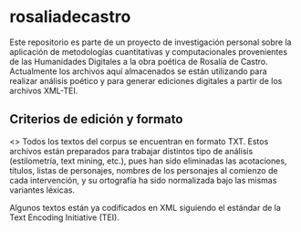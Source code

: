 # rosaliadecastro

Este repositorio es parte de un proyecto de investigación personal sobre la aplicación de metodologías cuantitativas y computacionales provenientes de las Humanidades Digitales a la obra poética de Rosalía de Castro. Actualmente los archivos aquí almacenados se están utilizando para realizar análisis poético y para generar ediciones digitales a partir de los archivos XML-TEI.

## Criterios de edición y formato

<> Todos los textos del corpus se encuentran en formato TXT. Estos archivos están preparados para trabajar distintos tipo de análisis (estilometría, text mining, etc.), pues han sido eliminadas las acotaciones, títulos, listas de personajes, nombres de los personajes al comienzo de cada intervención, y su ortografía ha sido normalizada bajo las mismas variantes léxicas.

Algunos textos están ya codificados en XML siguiendo el estándar de la Text Encoding Initiative (TEI).
